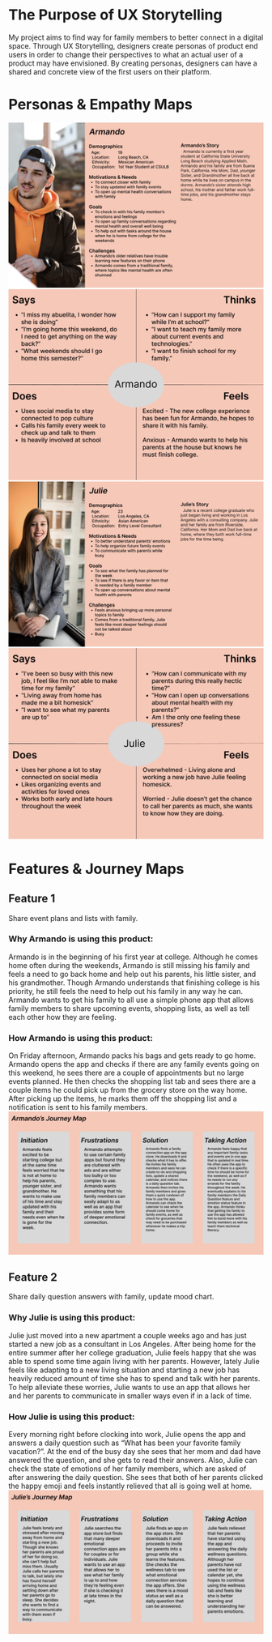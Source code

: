 <h1>The Purpose of UX Storytelling</h1>
My project aims to find way for family members to better connect in a digital space. Through UX Storytelling, designers create personas of product end users in order to change their perspectives to what an actual user of a product may have envisioned. By creating personas, designers can have a shared and concrete view of the first users on their platform. 

<h1>Personas & Empathy Maps</h1>
<img src="../../Media/A04/ArmandoPersona.png"/>
<img src="../../Media/A04/ArmandoEmpathy.png"/>
<img src="../../Media/A04/JuliePersona.png"/>
<img src="../../Media/A04/JulieEmpathy.png"/>

<h1>Features & Journey Maps</h1>
<h2>Feature 1</h2>
Share event plans and lists with family.
<h3>Why Armando is using this product:</h3>
Armando is in the beginning of his first year at college. Although he comes home often during the weekends, Armando is still missing his family and feels a need to go back home and help out his parents, his little sister, and his grandmother. Though Armando understands that finishing college is his priority, he still feels the need to help out his family in any way he can. Armando wants to get his family to all use a simple phone app that allows family members to share upcoming events, shopping lists, as well as tell each other how they are feeling.
<h3>How Armando is using this product:</h3>
On Friday afternoon, Armando packs his bags and gets ready to go home. Armando opens the app and checks if there are any family events going on this weekend, he sees there are a couple of appointments but no large events planned. He then checks the shopping list tab and sees there are a couple items he could pick up from the grocery store on the way home. After picking up the items, he marks them off the shopping list and a notification is sent to his family members.
<img src="../../Media/A04/ArmandoJourney.png"/>

<h2>Feature 2</h2>
Share daily question answers with family, update mood chart.
<h3>Why Julie is using this product:</h3>
Julie just moved into a new apartment a couple weeks ago and has just started a new job as a consultant in Los Angeles. After being home for the entire summer after her college graduation, Julie feels happy that she was able to spend some time again living with her parents. However, lately Julie feels like adapting to a new living situation and starting a new job has heavily reduced amount of time she has to spend and talk with her parents. To help alleviate these worries, Julie wants to use an app that allows her and her parents to communicate in smaller ways even if in a lack of time.
<h3>How Julie is using this product:</h3>
Every morning right before clocking into work, Julie opens the app and answers a daily question such as “What has been your favorite family vacation?”. At the end of the busy day she sees that her mom and dad have answered the question, and she gets to read their answers. Also, Julie can check the state of emotions of her family members, which are asked of after answering the daily question. She sees that both of her parents clicked the happy emoji and feels instantly relieved that all is going well at home.
<img src="../../Media/A04/JulieJourney.png"/>
